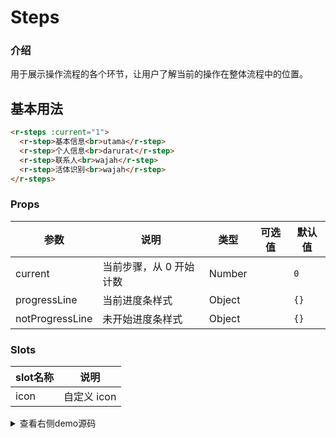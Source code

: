 # Steps

<div class="r-doc-card">

### 介绍
用于展示操作流程的各个环节，让用户了解当前的操作在整体流程中的位置。
</div>



## 基本用法

<div class="r-doc-card">

```html
<r-steps :current="1">
  <r-step>基本信息<br>utama</r-step>
  <r-step>个人信息<br>darurat</r-step>
  <r-step>联系人<br>wajah</r-step>
  <r-step>活体识别<br>wajah</r-step>
</r-steps>
```
</div>



<div class="r-doc-card">

### Props

| 参数      | 说明    | 类型      | 可选值       | 默认值   |
|---------- |-------- |---------- |-------------  |-------- |
| current  | 当前步骤，从 0 开始计数   | Number  |  | `0` |
| progressLine  |当前进度条样式   | Object  |  | `{}` |
| notProgressLine  |未开始进度条样式   | Object  |  | `{}` |
</div>


<div class="r-doc-card">

### Slots
| slot名称      | 说明    |
|---------- |-------- |
| icon  | 自定义 icon  |
</div>




<details>
  <summary>查看右侧demo源码</summary>
  <div class="r-doc-card">
  {{demo}}
  </div>
</details>
